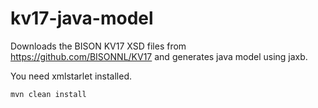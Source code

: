 # kv17-java-model

Downloads the BISON KV17 XSD files from https://github.com/BISONNL/KV17 and generates java model using jaxb.

You need xmlstarlet installed.

```mvn clean install```
